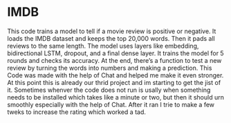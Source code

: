 # IMDB
This code trains a model to tell if a movie review is positive or negative. It loads the IMDB dataset and keeps the top 20,000 words. Then it pads all reviews to the same length. The model uses layers like embedding, bidirectional LSTM, dropout, and a final dense layer. It trains the model for 5 rounds and checks its accuracy. At the end, there’s a function to test a new review by turning the words into numbers and making a prediction. This Code was made with the help of Chat and helped me make it even stronger. 
At this point this is already our thrid project and im starting to get the jist of it. Sometimes whenver the code does not run is usally when something needs to be installed which takes like a minute or two, but then it should urn smoothly especially with the help of Chat. After it ran I trie to make a few tweks to increase the rating which worked a tad. 
